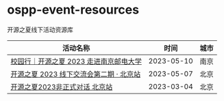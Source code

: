 # ospp-event-resources
开源之夏线下活动资源库

| 活动名称 | 时间 | 城市 |
|---|---|---|
| [校园行｜开源之夏 2023 走进南京邮电大学](https://mp.weixin.qq.com/s/XuwxduQxFFAIlo8DmJ6sKw) | 2023-05-10 | 南京 |
| [开源之夏 2023 线下交流会第二期 · 北京站](https://mp.weixin.qq.com/s/SUkk1NNojLrjURmrcrvtWQ) | 2023-05-07 | 北京 |
| [开源之夏2023非正式对话 北京站](https://mp.weixin.qq.com/s/HdyfbyiWkkXlFXuceKX9YA) | 2023-03-04 | 北京 |
